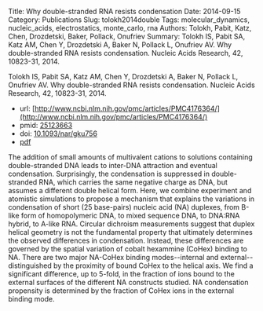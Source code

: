 Title: Why double-stranded RNA resists condensation
Date: 2014-09-15
Category: Publications
Slug: tolokh2014double
Tags: molecular_dynamics, nucleic_acids, electrostatics, monte_carlo, rna
Authors: Tolokh, Pabit, Katz, Chen, Drozdetski, Baker, Pollack, Onufriev
Summary: Tolokh IS, Pabit SA, Katz AM, Chen Y, Drozdetski A, Baker N, Pollack L, Onufriev AV. Why double-stranded RNA resists condensation. Nucleic Acids Research, 42, 10823-31, 2014. 

Tolokh IS, Pabit SA, Katz AM, Chen Y, Drozdetski A, Baker N, Pollack L, Onufriev AV. Why double-stranded RNA resists condensation. Nucleic Acids Research, 42, 10823-31, 2014. 

* url: [http://www.ncbi.nlm.nih.gov/pmc/articles/PMC4176364/](http://www.ncbi.nlm.nih.gov/pmc/articles/PMC4176364/)
* pmid: [25123663](25123663)
* doi: [10.1093/nar/gku756](10.1093/nar/gku756)
* [pdf](http://sobolevnrm.github.io/papers/tolokh2014double.pdf)

The addition of small amounts of multivalent cations to solutions containing double-stranded DNA leads to inter-DNA attraction and eventual condensation. Surprisingly, the condensation is suppressed in double-stranded RNA, which carries the same negative charge as DNA, but assumes a different double helical form. Here, we combine experiment and atomistic simulations to propose a mechanism that explains the variations in condensation of short (25 base-pairs) nucleic acid (NA) duplexes, from B-like form of homopolymeric DNA, to mixed sequence DNA, to DNA:RNA hybrid, to A-like RNA. Circular dichroism measurements suggest that duplex helical geometry is not the fundamental property that ultimately determines the observed differences in condensation. Instead, these differences are governed by the spatial variation of cobalt hexammine (CoHex) binding to NA. There are two major NA-CoHex binding modes--internal and external--distinguished by the proximity of bound CoHex to the helical axis. We find a significant difference, up to 5-fold, in the fraction of ions bound to the external surfaces of the different NA constructs studied. NA condensation propensity is determined by the fraction of CoHex ions in the external binding mode.
